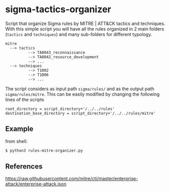 # sigma-tactics-organizer
Script that organize Sigma rules by MITRE | ATT&amp;CK tactics and techniques. 
With this simple script you will have all the rules organized in 2 main folders (`tactics` and `techniques`) and many sub-folders for different typology.

```
mitre
  --> tactics
          --> TA0043_reconnaissance
          --> TA0042_resource_development
          --> ...
  --> techniques
          --> T1002
          --> T1006
          --> ...
```

The script considers as input path `sigma/rules/` and as the output path `sigma/rules/mitre`. This can be easily modified by changing the following lines of the scripts 

`root_directory = script_directory+'/../../rules'`  
`destination_base_directory = script_directory+'/../../rules/mitre'`


## Example
from shell:
```bash
$ python3 rules-mitre-organizer.py
```

## References
https://raw.githubusercontent.com/mitre/cti/master/enterprise-attack/enterprise-attack.json
